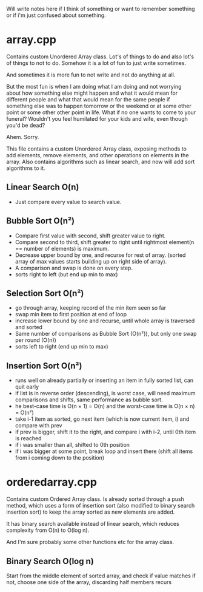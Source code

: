 Will write notes here if I think of something or want to remember something or if i'm just confused about something.

# array.cpp

Contains custom Unordered Array class. Lot's of things to do and also lot's of things to not to do.
Somehow it is a lot of fun to just write sometimes.

And sometimes it is more fun to not write and not do anything at all.

But the most fun is when I am doing what I am doing and not worrying about how something else might happen and what it would mean for different people and what that would mean for the same people if something else was to happen tomorrow or the weekend or at some other point or some other other point in life. What if no one wants to come to your funeral? Wouldn't you feel humilated for your kids and wife, even though you'd be dead?

Ahem. Sorry.

This file contains a custom Unordered Array class, exposing methods to add elements, remove elements, and other operations on elements in the array.
Also contains algorithms such as linear search, and now will add sort algorithms to it.

## Linear Search O(n)
- Just compare every value to search value.

## Bubble Sort O(n²)
- Compare first value with second, shift greater value to right. 
- Compare second to third, shift greater to right until rightmost element(n == number of elements) is maximum.
- Decrease upper bound by one, and recurse for rest of array. (sorted array of max values starts building up on right side of array).
- A comparison and swap is done on every step. 
- sorts right to left (but end up min to max)

## Selection Sort O(n²)
- go through array, keeping record of the min item seen so far
- swap min item to first position at end of loop
- increase lower bound by one and recurse, until whole array is traversed and sorted
- Same number of comparisons as Bubble Sort (O(n²)), but only one swap per round (O(n))
- sorts left to right (end up min to max)

## Insertion Sort O(n²)
- runs well on already partially or inserting an item in fully sorted list, can quit early
- if list is in reverse order (descending), is worst case, will need maximum comparisons and shifts, same performance as bubble sort.
- he best-case time is O(n × 1) = O(n) and the worst-case time is O(n × n) = O(n²)
- take i-1 item as sorted, go next item (which is now current item, i) and compare with prev 
- if prev is bigger, shift it to the right, and compare i with i-2, until 0th item is reached
- if i was smaller than all, shifted to 0th position
- if i was bigger at some point, break loop and insert there (shift all items from i coming down to the position)

# orderedarray.cpp

Contains custom Ordered Array class. Is already sorted through a push method, which uses a form of insertion sort (also modified to binary search insertion sort) to keep the array sorted as new elements are added.

It has binary search available instead of linear search, which reduces complexity from O(n) to O(log n). 

And I'm sure probably some other functions etc for the array class.

## Binary Search O(log n)
Start from the middle element of sorted array, and check if value matches
if not, choose one side of the array, discarding half members
recurs
